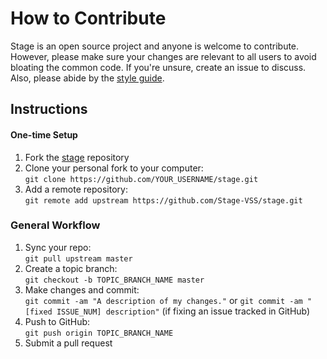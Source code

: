 # How to Contribute

Stage is an open source project and anyone is welcome to contribute. However, please make sure your changes are relevant to all users to avoid bloating the common code. If you're unsure, create an issue to discuss. Also, please abide by the [style guide](Style-Guide.md).

## Instructions

#### One-time Setup
1. Fork the [stage](https://github.com/Stage-VSS/stage) repository
1. Clone your personal fork to your computer:  
`git clone https://github.com/YOUR_USERNAME/stage.git`
1. Add a remote repository:  
`git remote add upstream https://github.com/Stage-VSS/stage.git`

### General Workflow
1. Sync your repo:  
`git pull upstream master`
1. Create a topic branch:  
`git checkout -b TOPIC_BRANCH_NAME master`
1. Make changes and commit:  
`git commit -am "A description of my changes."` or `git commit -am "[fixed ISSUE_NUM] description"` (if fixing an issue tracked in GitHub)
1. Push to GitHub:  
`git push origin TOPIC_BRANCH_NAME`
1. Submit a pull request
